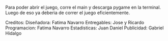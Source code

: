 Para poder abrir el juego, corre el main y descarga pygame en la terminal. Luego de eso ya deberia de correr el juego eficientemente.


Creditos:
Diseñadora: Fatima Navarro
Entregables: Jose y Ricardo
Programacion: Fatima Navarro
Estadisticas: Juan Daniel
Publicidad: Gabriel Hidalgo
